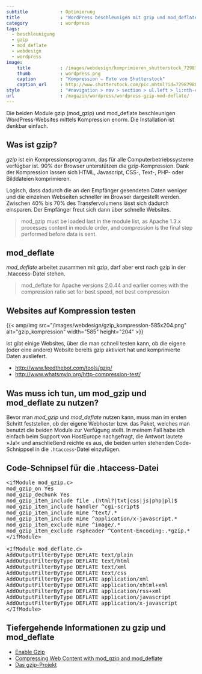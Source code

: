 ```yaml
---
subtitle            : Optimierung
title               : "WordPress beschleunigen mit gzip und mod_deflate"
category            : wordpress
tags:
  - beschleunigung
  - gzip
  - mod_deflate
  - webdesign
  - wordpress
image:
    title           : /images/webdesign/komprimieren_shutterstock_72987988-800x451.jpg
    thumb           : wordpress.png
    caption         : "Kompression – Foto von Shutterstock"
    caption_url     : http://www.shutterstock.com/pic.mhtml?id=72987988&src=id
style               : "#navigation > nav > section > ul.left > li:nth-child(5) > a { background: #82cbd0; color: #fff; }"
url                 : /magazin/wordpress/wordpress-gzip-mod-deflate/
---
```

Die beiden Module gzip (mod\_gzip) und mod\_deflate beschleunigen WordPress-Websites mittels Kompression enorm. Die Installation ist denkbar einfach.
<!--more-->

## Was ist gzip?

*gzip* ist ein Kompressionsprogramm, das für alle Computerbetriebssysteme verfügbar ist. 90% der Browser unterstützen die gzip-Kompression. Dank der Kompression lassen sich HTML, Javascript, CSS-, Text-, PHP- oder Bilddateien komprimieren.

Logisch, dass dadurch die an den Empfänger gesendeten Daten weniger und die einzelnen Webseiten schneller im Browser dargestellt werden. Zwischen 40% bis 70% des Transfervolumens lässt sich dadurch einsparen. Der Empfänger freut sich dann über schnelle Websites.

> mod_gzip must be loaded last in the module list, as Apache 1.3.x processes content in module order, and compression is the final step performed before data is sent. 

## mod_deflate

*mod_deflate* arbeitet zusammen mit gzip, darf aber erst nach gzip in der .htaccess-Datei stehen.

> mod_deflate for Apache versions 2.0.44 and earlier comes with the compression ratio set for best speed, not best compression 

## Websites auf Kompression testen

{{< amp/img src="/images/webdesign/gzip_kompression-585x204.png" alt="gzip_kompression" width="585" height="204" >}}

Ist gibt einige Websites, über die man schnell testen kann, ob die eigene (oder eine andere) Website bereits gzip aktiviert hat und komprimierte Daten ausliefert.

* <http://www.feedthebot.com/tools/gzip/>
* <http://www.whatsmyip.org/http-compression-test/>

## Was muss ich tun, um mod\_gzip und mod\_deflate zu nutzen?

Bevor man *mod_gzip* und *mod_deflate* nutzen kann, muss man im ersten Schritt feststellen, ob der eigene Webhoster bzw. das Paket, welches man benutzt die beiden Module zur Verfügung stellt. In meinem Fall habe ich einfach beim Support von HostEurope nachgefragt, die Antwort lautete »Ja!« und anschließend reichte es aus, die beiden unten stehenden Code-Schnippsel in die `.htaccess`-Datei einzufügen.

## Code-Schnipsel für die .htaccess-Datei

<pre>&lt;ifModule mod_gzip.c&gt;
mod_gzip_on Yes
mod_gzip_dechunk Yes
mod_gzip_item_include file .(html?|txt|css|js|php|pl)$
mod_gzip_item_include handler ^cgi-script$
mod_gzip_item_include mime ^text/.*
mod_gzip_item_include mime ^application/x-javascript.*
mod_gzip_item_exclude mime ^image/.*
mod_gzip_item_exclude rspheader ^Content-Encoding:.*gzip.*
&lt;/ifModule&gt;

&lt;IfModule mod_deflate.c&gt;
AddOutputFilterByType DEFLATE text/plain
AddOutputFilterByType DEFLATE text/html
AddOutputFilterByType DEFLATE text/xml
AddOutputFilterByType DEFLATE text/css
AddOutputFilterByType DEFLATE application/xml
AddOutputFilterByType DEFLATE application/xhtml+xml
AddOutputFilterByType DEFLATE application/rss+xml
AddOutputFilterByType DEFLATE application/javascript
AddOutputFilterByType DEFLATE application/x-javascript
&lt;/IfModule&gt;
</pre>

## Tiefergehende Informationen zu gzip und mod_deflate

* [Enable Gzip][1]
* [Compressing Web Content with mod\_gzip and mod\_deflate][2]
* [Das gzip-Projekt][3]



 [1]: http://www.feedthebot.com/pagespeed/enable-compression.html
 [2]: http://www.linuxjournal.com/article/6802
 [3]: http://sourceforge.net/projects/mod-gzip/